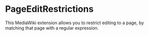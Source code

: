 # PageEditRestrictions
This MediaWiki extension allows you to restrict editing to a page, by matching that page with a regular expression.
